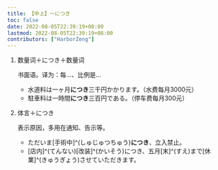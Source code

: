 ```yaml
---
title: 【中上】～につき
toc: false
date: 2022-08-05T22:39:19+08:00
lastmod: 2022-08-05T22:39:19+08:00
contributors: ["HarborZeng"]
---
```


1. 数量词＋につき＋数量词

   书面语。译为：每...、比例是...

   - 水道料は一ヶ月**につき**三千円かかります。（水费每月3000元）
   - 駐車料は一時間**につき**三百円である。（停车费每月300元）

2. 体言＋につき

   表示原因，多用在通知、告示等。

   - ただいま[手術中]^(しゅじゅつちゅう)**につき**、立入禁止。
   - [店内]^(てんない)[改装]^(かいそう)につき、五月[末]^(すえ)まで[休業]^(きゅうぎょう)させていただきます。

